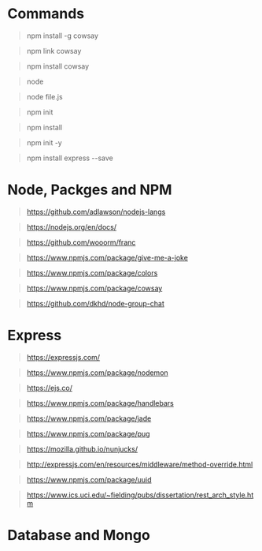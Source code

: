 # Commands

> npm install -g cowsay

> npm link cowsay

> npm install cowsay

> node

> node file.js

> npm init

> npm install

> npm init -y

> npm install express --save


# Node, Packges and NPM

> https://github.com/adlawson/nodejs-langs

> https://nodejs.org/en/docs/

> https://github.com/wooorm/franc

> https://www.npmjs.com/package/give-me-a-joke

> https://www.npmjs.com/package/colors

> https://www.npmjs.com/package/cowsay

> https://github.com/dkhd/node-group-chat


# Express

> https://expressjs.com/

> https://www.npmjs.com/package/nodemon

> https://ejs.co/

> https://www.npmjs.com/package/handlebars

> https://www.npmjs.com/package/jade

> https://www.npmjs.com/package/pug

> https://mozilla.github.io/nunjucks/

> http://expressjs.com/en/resources/middleware/method-override.html

> https://www.npmjs.com/package/uuid

> https://www.ics.uci.edu/~fielding/pubs/dissertation/rest_arch_style.htm


# Database and Mongo

